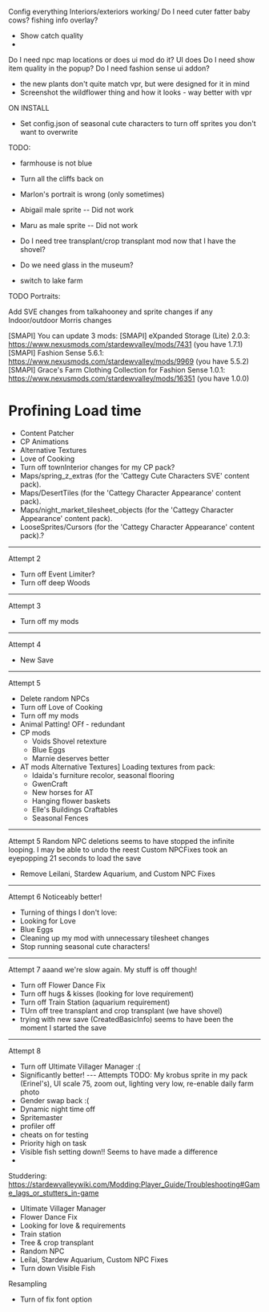 Config everything
Interiors/exteriors working/
Do I need cuter fatter baby cows?
fishing info overlay?
- Show catch quality
- 
Do I need npc map locations or does ui mod do it? UI does
Do I need show item quality in the popup?
Do I need fashion sense ui addon?

- the new plants don't quite match vpr, but were designed for it in mind
- Screenshot the wildflower thing and how it looks - way better with vpr

ON INSTALL
- Set config.json of seasonal cute characters to turn off sprites you don't want to overwrite

TODO:
- farmhouse is not blue 
- Turn all the cliffs back on

- Marlon's portrait is wrong (only sometimes)

- Abigail male sprite -- Did not work
- Maru as male sprite -- Did not work
- Do I need tree transplant/crop transplant mod now that I have the shovel?
- Do we need glass in the museum?
- switch to lake farm

TODO Portraits:  


Add SVE changes from talkahooney and sprite changes if any
Indoor/outdoor Morris changes



[SMAPI] You can update 3 mods:
[SMAPI]    eXpanded Storage (Lite) 2.0.3: https://www.nexusmods.com/stardewvalley/mods/7431 (you have 1.7.1)
[SMAPI]    Fashion Sense 5.6.1: https://www.nexusmods.com/stardewvalley/mods/9969 (you have 5.5.2)
[SMAPI]    Grace's Farm Clothing Collection for Fashion Sense 1.0.1: https://www.nexusmods.com/stardewvalley/mods/16351 (you have 1.0.0)

# Profining Load time

- Content Patcher
- CP Animations
- Alternative Textures
- Love of Cooking
- Turn off townInterior changes for my CP pack?
- Maps/spring_z_extras (for the 'Cattegy Cute Characters SVE' content pack).
- Maps/DesertTiles (for the 'Cattegy Character Appearance' content pack).
- Maps/night_market_tilesheet_objects (for the 'Cattegy Character Appearance' content pack).
- LooseSprites/Cursors (for the 'Cattegy Character Appearance' content pack).? 
----
Attempt 2
- Turn off Event Limiter?
- Turn off deep Woods
---
Attempt 3
- Turn off my mods
---- 
Attempt 4
- New Save
----
Attempt 5
- Delete random NPCs
- Turn off Love of Cooking
- Turn off my mods
- Animal Patting! OFf - redundant
- CP mods
   - Voids Shovel retexture
   - Blue Eggs
   - Marnie deserves better
 - AT mods
    Alternative Textures] Loading textures from pack: 
   - Idaida's furniture recolor, seasonal flooring
   - GwenCraft
   - New horses for AT
   - Hanging flower baskets
   - Elle's Buildings Craftables
   - Seasonal Fences
---
Attempt 5
Random NPC deletions seems to have stopped the infinite looping. I may be able to undo the reest
Custom NPCFixes took an eyepopping 21 seconds to load the save
- Remove Leilani, Stardew Aquarium, and Custom NPC Fixes
---
Attempt 6
Noticeably better!
- Turning of things I don't love: 
- Looking for Love
- Blue Eggs
- Cleaning up my mod with unnecessary tilesheet changes
- Stop running seasonal cute characters!
---
Attempt 7
aaand we're slow again. My stuff is off though!
- Turn off Flower Dance Fix
- Turn off hugs & kisses (looking for love requirement)
- Turn off Train Station (aquarium requirement)
- TUrn off tree transplant and crop transplant (we have shovel)
- trying with new save
(CreatedBasicInfo) seems to have been the moment I started the save
---
Attempt 8
- Turn off Ultimate Villager Manager :(
- Significantly better!
--- Attempts
TODO: My krobus sprite in my pack (Erinel's), UI scale 75, zoom out, lighting very low, re-enable daily farm photo
- Gender swap back :(
- Dynamic night time off
- Spritemaster
- profiler off
- cheats on for testing
- Priority high on task
- Visible fish setting down!! Seems to have made a difference
- 

Studdering: https://stardewvalleywiki.com/Modding:Player_Guide/Troubleshooting#Game_lags_or_stutters_in-game
- Ultimate Villager Manager
- Flower Dance Fix
- Looking for love & requirements
- Train station
- Tree & crop transplant
- Random NPC
- Leilai, Stardew Aquarium, Custom NPC Fixes
- Turn down Visible Fish


Resampling
- Turn of fix font option

